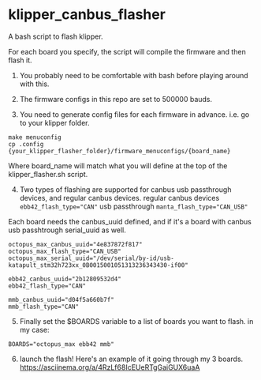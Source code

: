 # klipper_canbus_flasher
 A bash script to flash klipper.

For each board you specify, the script will compile the firmware and then flash it.

1) You probably need to be comfortable with bash before playing around with this.

2) The firmware configs in this repo are set to 500000 bauds.

3) You need to generate config files for each firmware in advance.
i.e. go to your klipper folder.
```
make menuconfig
cp .config {your_klipper_flasher_folder}/firmware_menuconfigs/{board_name}
```
Where board_name will match what you will define at the top of the klipper_flasher.sh script.

4) Two types of flashing are supported for canbus usb passthrough devices, and regular canbus devices.
regular canbus devices
`ebb42_flash_type="CAN"`
usb passthrough
`manta_flash_type="CAN_USB"`

Each board needs the canbus_uuid defined, and if it's a board with canbus usb passhtrough serial_uuid as well.

```
octopus_max_canbus_uuid="4e837872f817"
octopus_max_flash_type="CAN_USB"
octopus_max_serial_uuid="/dev/serial/by-id/usb-katapult_stm32h723xx_0B0015001051313236343430-if00"

ebb42_canbus_uuid="2b12809532d4"
ebb42_flash_type="CAN"

mmb_canbus_uuid="d04f5a660b7f"
mmb_flash_type="CAN"
```

5) Finally set the $BOARDS variable to a list of boards you want to flash.
in my case:
```
BOARDS="octopus_max ebb42 mmb"
```

6) launch the flash!
Here's an example of it going through my 3 boards.
https://asciinema.org/a/4RzLf68IcEUeRTgGaiGUX6uaA
